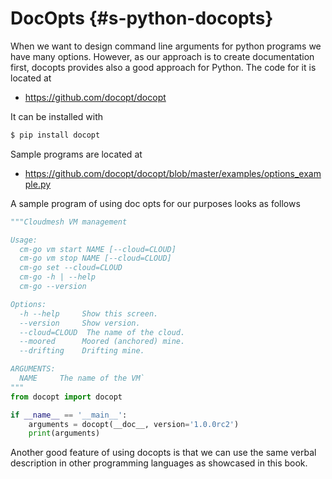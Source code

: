 # DocOpts {#s-python-docopts}

When we want to design command line arguments for python programs we have
many options. However, as our approach is to create documentation
first, docopts provides also a good approach for Python. The code for it is
located at

* <https://github.com/docopt/docopt>

It can be installed with

```bash
$ pip install docopt
```

Sample programs are located at

* <https://github.com/docopt/docopt/blob/master/examples/options_example.py>

A sample program of using doc opts for our purposes looks as follows

```python
"""Cloudmesh VM management

Usage:
  cm-go vm start NAME [--cloud=CLOUD]
  cm-go vm stop NAME [--cloud=CLOUD]
  cm-go set --cloud=CLOUD
  cm-go -h | --help
  cm-go --version

Options:
  -h --help     Show this screen.
  --version     Show version.
  --cloud=CLOUD  The name of the cloud.
  --moored      Moored (anchored) mine.
  --drifting    Drifting mine.

ARGUMENTS:
  NAME     The name of the VM`
"""
from docopt import docopt

if __name__ == '__main__':
    arguments = docopt(__doc__, version='1.0.0rc2')
    print(arguments)
```

Another good feature of using docopts is that we can use the same
verbal description in other programming languages as showcased in this
book.
